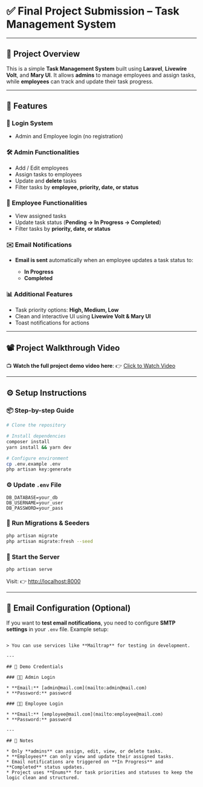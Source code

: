 # ✅ Final Project Submission – Task Management System

---

## 📌 Project Overview

This is a simple **Task Management System** built using **Laravel**, **Livewire Volt**, and **Mary UI**. It allows **admins** to manage employees and assign tasks, while **employees** can track and update their task progress.

---

## 🚀 Features

### 🔐 Login System

* Admin and Employee login (no registration)

### 🛠️ Admin Functionalities

* Add / Edit employees
* Assign tasks to employees
* Update and **delete** tasks
* Filter tasks by **employee, priority, date, or status**

### 👤 Employee Functionalities

* View assigned tasks
* Update task status (**Pending → In Progress → Completed**)
* Filter tasks by **priority, date, or status**

### ✉️ Email Notifications

* **Email is sent** automatically when an employee updates a task status to:

  * **In Progress**
  * **Completed**

### 📊 Additional Features

* Task priority options: **High, Medium, Low**
* Clean and interactive UI using **Livewire Volt & Mary UI**
* Toast notifications for actions

---

## 📽️ Project Walkthrough Video

📺 **Watch the full project demo video here**:
👉 [Click to Watch Video]([https://your-drive-or-youtube-link.com](https://drive.google.com/file/d/1toIh4ccDEf2wxYZqjBQ3k0bkCuVKc-hM/view?usp=drive_link))

---

## ⚙️ Setup Instructions

### 📦 Step-by-step Guide

```bash
# Clone the repository

# Install dependencies
composer install
yarn install && yarn dev

# Configure environment
cp .env.example .env
php artisan key:generate
```

### ⚙️ Update `.env` File

```env
DB_DATABASE=your_db
DB_USERNAME=your_user
DB_PASSWORD=your_pass
```

### 🧬 Run Migrations & Seeders

```bash
php artisan migrate
php artisan migrate:fresh --seed

```

### 🚀 Start the Server

```bash
php artisan serve
```

Visit: 👉 [http://localhost:8000](http://localhost:8000)

---

## 📧 Email Configuration (Optional)

If you want to **test email notifications**, you need to configure **SMTP settings** in your `.env` file. Example setup:

```env

> You can use services like **Mailtrap** for testing in development.

---

## 🔐 Demo Credentials

### 🧑‍💼 Admin Login

* **Email:** [admin@mail.com](mailto:admin@mail.com)
* **Password:** password

### 👨‍🔧 Employee Login

* **Email:** [employee@mail.com](mailto:employee@mail.com)
* **Password:** password

---

## 📌 Notes

* Only **admins** can assign, edit, view, or delete tasks.
* **Employees** can only view and update their assigned tasks.
* Email notifications are triggered on **In Progress** and **Completed** status updates.
* Project uses **Enums** for task priorities and statuses to keep the logic clean and structured.
